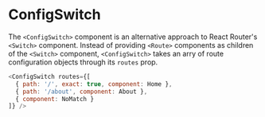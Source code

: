 # ConfigSwitch

The `<ConfigSwitch>` component is an alternative approach to React Router's `<Switch>` component. Instead of providing `<Route>` components as children of the `<Switch>` component, `<ConfigSwitch>` takes an arry of route configuration objects through its `routes` prop.

```js
<ConfigSwitch routes={[
  { path: '/', exact: true, component: Home },
  { path: '/about', component: About },
  { component: NoMatch }
]} />
```
